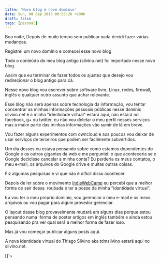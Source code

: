 ```yaml
---
title: 'Novo blog e novo domínio'
date: Sun, 08 Sep 2013 00:53:20 +0000
draft: false
tags: [pessoal]
---
```

Boa noite, Depois de muito tempo sem publicar nada decidi fazer várias mudanças.

Registrei um novo domínio e comecei esse novo blog.

Todo o conteúdo do meu blog antigo (silvino.net) foi importado nesse novo blog.

Assim que eu terminar de fazer todos os ajustes que desejo vou redirecionar o blog antigo para cá.

Nesse novo blog vou escrever sobre software livre, Linux, redes, firewall, inglês e qualquer outro assunto que achar relevante.

Esse blog não será apenas sobre tecnologia da informação, vou tentar concentrar as minhas informações pessoais públicas nesse domínio silvino.net e a minha "identidade virtual" estará aqui, não estará no facebook, g+ ou twitter, eu não vou deletar o meu perfil nesses serviços mas a maior parte das minhas informações vão sumir de lá em breve.

Vou fazer alguns experimentos com owncloud e aos poucos vou deixar de usar serviços de terceiros que podem ser facilmente subvertidos.

Um dia desses eu estava pensando sobre como estamos dependentes do Google e os outros gigantes da web e me perguntei: o que aconteceria se o Google decidisse cancelar a minha conta? Eu perderia os meus contatos, o meu e-mail, os arquivos do Google drive e muitas outras coisas.

Fiz algumas pesquisas e vi que não é difícil disso acontecer.

Depois de ler sobre o movimento [IndieWebCamp](http://indiewebcamp.com/Getting_Started) eu percebi que a melhor forma de sair dessa  roubada é ter a posse da minha "identidade virtual".

Eu vou ter o meu próprio domínio, vou gerenciar o meu e-mail e os meus arquivos ou vou pagar para algum provedor gerenciar.

O layout desse blog provavelmente mudará em alguns dias porque estou pensando numa  forma de postar artigos em inglês também e ainda estou pesquisando pra ver qual será a melhor forma de fazer isso.

Mas já vou começar publicar alguns posts aqui.

A nova identidade virtual do Thiago Silvino aka tdmsilvino estará aqui no silvino.net.

\[\]'s